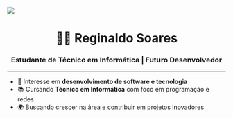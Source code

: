 ![](banner.jpg)
<h1 align="center">👨‍💻 Reginaldo Soares</h1>
<h3 align="center">Estudante de Técnico em Informática | Futuro Desenvolvedor</h3>
<hr>

- 💼 Interesse em **desenvolvimento de software e tecnologia**  
- 📚 Cursando **Técnico em Informática** com foco em programação e redes  
- 🌍 Buscando crescer na área e contribuir em projetos inovadores  

